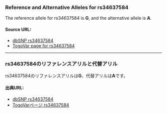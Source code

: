 ### Reference and Alternative Alleles for rs34637584
The reference allele for rs34637584 is **G**, and the alternative allele is **A**.

#### Source URL:
- [dbSNP rs34637584](https://identifiers.org/dbsnp/rs34637584)
- [TogoVar page for rs34637584](https://togovar.org/variant/tgv45580587)

---

### rs34637584のリファレンスアリルと代替アリル
rs34637584のリファレンスアリルは**G**、代替アリルは**A**です。

#### 出典URL:
- [dbSNP rs34637584](https://identifiers.org/dbsnp/rs34637584)
- [TogoVarページ rs34637584](https://togovar.org/variant/tgv45580587)
